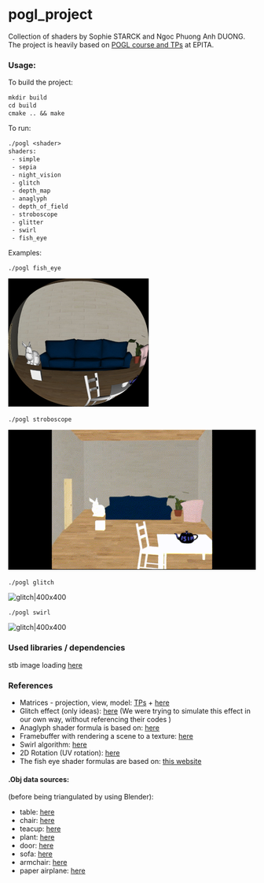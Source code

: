 # pogl_project
Collection of shaders by Sophie STARCK and Ngoc Phuong Anh DUONG.\
The project is heavily based on [POGL course and TPs](http://jo.fabrizio.free.fr/teaching/synt/index.php) at EPITA.

### Usage:
To build the project:
```
mkdir build
cd build
cmake .. && make 
```
To run:
```
./pogl <shader>
shaders:
 - simple
 - sepia
 - night_vision
 - glitch
 - depth_map
 - anaglyph
 - depth_of_field
 - stroboscope
 - glitter
 - swirl
 - fish_eye
```
Examples:
```
./pogl fish_eye
```
![fish eye](./output/fish_eye.jpg)

```
./pogl stroboscope
```
![stroboscope](./output/stroboscope.GIF)

```
./pogl glitch
```
![glitch|400x400](./output/glitch.GIF)
```
./pogl swirl
```
![glitch|400x400](./output/swirl.GIF)


### Used libraries / dependencies
stb image loading [here](https://github.com/nothings/stb)

### References
 * Matrices - projection, view, model: [TPs](http://jo.fabrizio.free.fr/teaching/synt/index.php) + [here](https://solarianprogrammer.com/2013/05/22/opengl-101-matrices-projection-view-model/)
 * Glitch effect (only ideas): [here](https://codemyui.com/image-glitch-effect-using-opengl-shading-language/)
   (We were trying to simulate this effect in our own way, without referencing their codes ) 
 * Anaglyph shader formula is based on: [here](http://paulbourke.net/stereographics/anaglyph/)
 * Framebuffer with rendering a scene to a texture: [here](https://learnopengl.com/Advanced-OpenGL/Framebuffers)
 * Swirl algorithm: [here](http://supercomputingblog.com/openmp/image-twist-and-swirl-algorithm/)
 * 2D Rotation (UV rotation): [here](https://matthew-brett.github.io/teaching/rotation_2d.html)
 * The fish eye shader formulas are based on: [this website](http://paulbourke.net/dome/fisheye/)
 
#### .Obj data sources:
(before being triangulated by using Blender):
 * table: [here](https://free3d.com/3d-model/straight-leg-coffee-tablepine-v1--697100.html)
 * chair: [here](https://free3d.com/3d-model/chair-255345.html)
 * teacup: [here](https://free3d.com/3d-model/cup-933734.html)
 * plant: [here](https://free3d.com/3d-model/house-plant-01-60848.html)
 * door: [here](https://free3d.com/3d-model/-wooden-door-v3--266879.html)
 * sofa: [here](https://free3d.com/3d-model/casual-sofa-denim-v1--415793.html)
 * armchair: [here](https://free3d.com/3d-model/chair---artichoke-580579.html)
 * paper airplane: [here](https://free3d.com/3d-model/paper-airplane-58536.html)